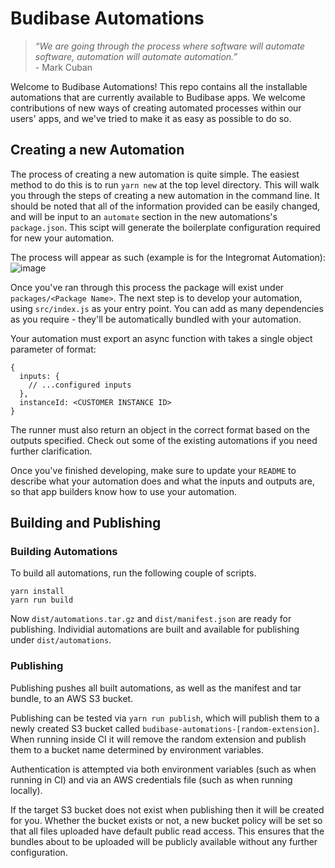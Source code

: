 # Budibase Automations

> *“We are going through the process where software will automate software, automation will automate automation.”*<br>
> -&nbsp;Mark Cuban


Welcome to Budibase Automations! This repo contains all the installable automations that are currently available to Budibase apps.
We welcome contributions of new ways of creating automated processes within our users' apps, and we've tried to make it 
as easy as possible to do so.

## Creating a new Automation

The process of creating a new automation is quite simple. The easiest method to do this is to run `yarn new` at the 
top level directory. This will walk you through the steps of creating a new automation in the command line. It should be 
noted that all of the information provided can be easily changed, and will be input to an `automate` section in the new automations's
`package.json`. This scipt will generate the boilerplate configuration required for new your automation.

The process will appear as such (example is for the Integromat Automation):
![image](https://user-images.githubusercontent.com/4407001/93998672-c45e8900-fd8c-11ea-90ff-032550ee9d9f.png)

Once you've ran through this process the package will exist under `packages/<Package Name>`.
The next step is to develop your automation, using `src/index.js` as your entry point. You can add as many
dependencies as you require - they'll be automatically bundled with your automation.

Your automation must export an async function with takes a single object parameter of format:
```
{
  inputs: {
    // ...configured inputs
  },
  instanceId: <CUSTOMER INSTANCE ID>
}
```
The runner must also return an object in the correct format based on the outputs specified. Check out some of the
existing automations if you need further clarification.

Once you've finished developing, make sure to update your `README` to describe what your automation does and what the inputs
and outputs are, so that app builders know how to use your automation.

## Building and Publishing

### Building Automations

To build all automations, run the following couple of scripts.

```
yarn install
yarn run build
```

Now `dist/automations.tar.gz` and `dist/manifest.json` are ready for publishing.
Individial automations are built and available for publishing under `dist/automations`.

### Publishing

Publishing pushes all built automations, as well as the manifest and tar bundle, to an AWS S3 bucket.

Publishing can be tested via `yarn run publish`, which will publish them to a newly created S3 bucket
called `budibase-automations-[random-extension]`. When running inside CI it will remove the random extension and
publish them to a bucket name determined by environment variables.

Authentication is attempted via both environment variables (such as when running in CI) and via an AWS
credentials file (such as when running locally).

If the target S3 bucket does not exist when publishing then it will be created for you. Whether the bucket exists
or not, a new bucket policy will be set so that all files uploaded have default public read access. This
ensures that the bundles about to be uploaded will be publicly available without any further configuration.
